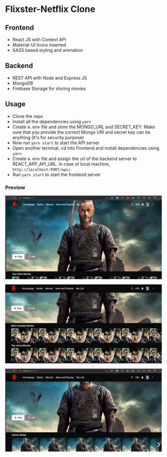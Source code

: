 # Flixster-Netflix Clone

## Frontend
- React JS with Context API
- Material-UI Icons inserted
- SASS based styling and animation

## Backend
- REST API with Node and Express JS
- MongoDB
- Firebase Storage for storing movies

## Usage
- Clone the repo
- Install all the dependencies using `yarn`
- Create a .env file and store the MONGO_URL and SECRET_KEY. Make sure that you provide the correct Mongo URI and secret key can be anything (it's for security purpose)
- Now run `yarn start` to start the API server
- Open another terminal, cd into Frontend and install dependencies using `yarn`
- Create a .env file and assign the url of the backend server to REACT_APP_API_URL. In case of local machine, `http://localhost:PORT/api/`.
- Run `yarn start` to start the frontend server
  
### Preview

![Home Page](https://github.com/siddiqss/Flixster-Netflix-Clone/blob/master/Images/main.JPG)

![Movies Page](https://github.com/siddiqss/Flixster-Netflix-Clone/blob/master/Images/Movies.JPG)

![Series Page](https://github.com/siddiqss/Flixster-Netflix-Clone/blob/master/Images/Series.JPG)


